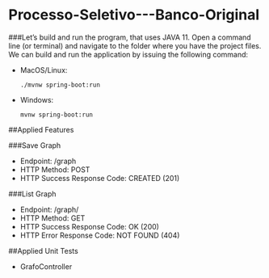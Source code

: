 # Processo-Seletivo---Banco-Original

###Let’s build and run the program, that uses JAVA 11. Open a command line (or terminal) and navigate to the folder where you have the project files. We can build and run the application by issuing the following command:

* MacOS/Linux:
  
    `./mvnw spring-boot:run`
  

* Windows:
  
     `mvnw spring-boot:run`

##Applied Features

###Save Graph
- Endpoint: /graph
- HTTP Method: POST
- HTTP Success Response Code: CREATED (201)

###List Graph
- Endpoint: /graph/<graphId>
- HTTP Method: GET
- HTTP Success Response Code: OK (200)
- HTTP Error Response Code: NOT FOUND (404)

##Applied Unit Tests

- GrafoController


